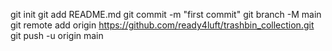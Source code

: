 git init
git add README.md
git commit -m "first commit"
git branch -M main
git remote add origin https://github.com/ready4luft/trashbin_collection.git
git push -u origin main
